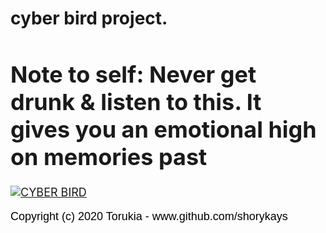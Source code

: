 # cyber bird project.



<font size="4">

<h1>Note to self: Never get drunk & listen to this. It gives you an emotional high on memories past</h1>


[![CYBER BIRD](https://images.genius.com/0e0e5fb1292b4a8ff6504d2164741625.600x600x1.png)](https://youtu.be/79w0T1jmgoQ "CYBER BIRD")


 <p style="color:black; font-family: 'Raleway', sans-serif; size: "4">
              Copyright (c) 2020 Torukia - www.github.com/shorykays
            </p>
